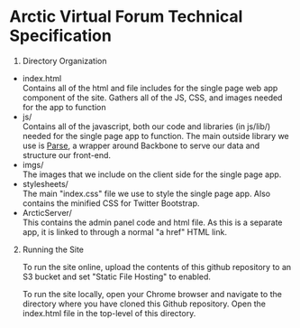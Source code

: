 Arctic Virtual Forum Technical Specification
============================================
1. Directory Organization
  * index.html  
Contains all of the html and file includes for the single page web app component of the site.
Gathers all of the JS, CSS, and images needed for the app to function
  * js/  
Contains all of the javascript, both our code and libraries (in js/lib/) needed for the single page app to function.
The main outside library we use is [Parse](http://www.parse.com), a wrapper around Backbone to serve our data and structure our front-end.
  * imgs/  
The images that we include on the client side for the single page app.
  * stylesheets/  
The main "index.css" file we use to style the single page app. Also contains the minified CSS for Twitter Bootstrap.
  * ArcticServer/  
This contains the admin panel code and html file. As this is a separate app, it is linked to through a normal "a href" HTML link.
2. Running the Site
   
   To run the site online, upload the contents of this github repository to an S3 bucket and set "Static File Hosting" to enabled.

   To run the site locally, open your Chrome browser and navigate to the directory where you have cloned this Github repository. Open the index.html file in the top-level of this directory.